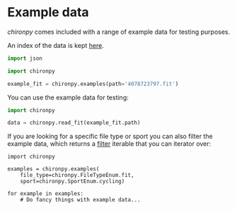 # Example data

_chironpy_ comes included with a range of example data for testing purposes.

An index of the data is kept [here](https://github.com/chironapp/chironpy/blob/master/chiron/examples/index.yml).

```python
import json

import chironpy

example_fit = chironpy.examples(path='4078723797.fit')
```

You can use the example data for testing:

```python
import chironpy

data = chironpy.read_fit(example_fit.path)
```

If you are looking for a specific file type or sport you can also filter the example data, which returns a [filter](https://docs.python.org/3/library/functions.html#filter) iterable that you can iterator over:

```
import chironpy

examples = chironpy.examples(
    file_type=chironpy.FileTypeEnum.fit,
    sport=chironpy.SportEnum.cycling)

for example in examples:
    # Do fancy things with example data...
```

